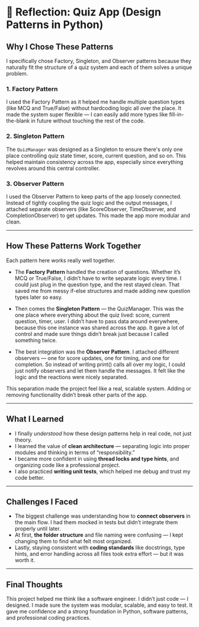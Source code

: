 # 🧠 Reflection: Quiz App (Design Patterns in Python)

## Why I Chose These Patterns

I specifically chose Factory, Singleton, and Observer patterns because they naturally fit the structure of a quiz system and each of them solves a unique problem.

### 1. Factory Pattern

I used the Factory Pattern as it helped me handle multiple question types (like MCQ and True/False) without hardcoding logic all over the place. It made the system super flexible — I can easily add more types like fill-in-the-blank in future without touching the rest of the code.

### 2. Singleton Pattern

The `QuizManager` was designed as a Singleton to ensure there's only one place controlling quiz state timer, score, current question, and so on. This helped maintain consistency across the app, especially since everything revolves around this central controller.

### 3. Observer Pattern

I used the Observer Pattern to keep parts of the app loosely connected. Instead of tightly coupling the quiz logic and the output messages, I attached separate observers (like ScoreObserver, TimeObserver, and CompletionObserver) to get updates. This made the app more modular and clean.

---

## How These Patterns Work Together

Each pattern here works really well together.

- The **Factory Pattern** handled the creation of questions. Whether it’s MCQ or True/False, I didn’t have to write separate logic every time. I could just plug in the question type, and the rest stayed clean. That saved me from messy if-else structures and made adding new question types later so easy.

- Then comes the **Singleton Pattern** — the QuizManager. This was the one place where everything about the quiz lived: score, current question, timer, user. I didn’t have to pass data around everywhere, because this one instance was shared across the app. It gave a lot of control and made sure things didn’t break just because I called something twice.

- The best integration was the **Observer Pattern**. I attached different observers — one for score updates, one for timing, and one for completion. So instead of writing print() calls all over my logic, I could just notify observers and let them handle the messages. It felt like the logic and the reactions were nicely separated.

This separation made the project feel like a real, scalable system. Adding or removing functionality didn’t break other parts of the app.

---

## What I Learned

- I finally _understood_ how these design patterns help in real code, not just theory.
- I learned the value of **clean architecture** — separating logic into proper modules and thinking in terms of “responsibility.”
- I became more confident in using **thread locks and type hints**, and organizing code like a professional project.
- I also practiced **writing unit tests**, which helped me debug and trust my code better.

---

## Challenges I Faced

- The biggest challenge was understanding how to **connect observers** in the main flow. I had them mocked in tests but didn’t integrate them properly until later.
- At first, **the folder structure** and file naming were confusing — I kept changing them to find what felt most organized.
- Lastly, staying consistent with **coding standards** like docstrings, type hints, and error handling across all files took extra effort — but it was worth it.

---

## Final Thoughts

This project helped me think like a software engineer. I didn’t just code — I designed. I made sure the system was modular, scalable, and easy to test. It gave me confidence and a strong foundation in Python, software patterns, and professional coding practices.
